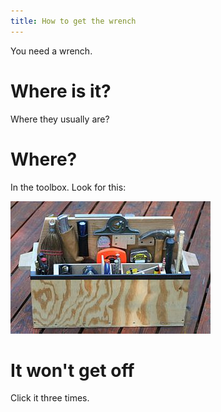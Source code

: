 ```yaml
---
title: How to get the wrench
---
```


You need a wrench.

# Where is it?
Where they usually are?

# Where?
In the toolbox. Look for this:

![Toolbox](toolbox.jpg)

# It won't get off
Click it three times.
